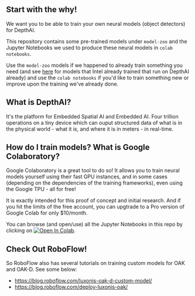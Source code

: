 ## Start with the why!

We want you to be able to train your own neural models (object detectors) for DepthAI.  

This repository contains some pre-trained models under `model-zoo` and the Jupyter Notebooks we used to produce these neural models in `colab notebooks`.

Use the `model-zoo` models if we happened to already train something you need (and see [here](https://github.com/luxonis/depthai/tree/master/resources/nn) for models that Intel already trained that run on DepthAI already) and use the `colab notebooks` if you'd like to train something new or improve upon the training we've already done.

## What is DepthAI?

It's the platform for Embedded Spatial AI and Embedded AI.  Four trillion operations on a tiny device which can ouput structured data of what is in the physical world - what it is, and where it is in meters - in real-time.

## How do I train models?  What is Google Colaboratory?

Google Colaboratory is a great tool to do so!  It allows you to train neural models yourself using their fast GPU instances, and in some cases (depending on the dependencies of the training frameworks), even using the Google TPU - all for free!

It is exactly intended for this proof of concept and initial research.  And if you hit the limits of the free account, you can upgtrade to a Pro version of Google Colab for only $10/month.

You can browse (and open/use) all the Jupyter Notebooks in this repo by clicking on [![Open In Colab](https://colab.research.google.com/assets/colab-badge.svg)](https://colab.research.google.com/github/luxonis/depthai-ml-training).  

## Check Out RoboFlow!

So RoboFlow also has several tutorials on training custom models for OAK and OAK-D.  See some below:

 - https://blog.roboflow.com/luxonis-oak-d-custom-model/
 - https://blog.roboflow.com/deploy-luxonis-oak/


